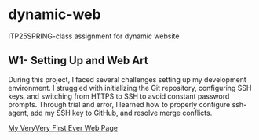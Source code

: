 # dynamic-web
ITP25SPRING-class assignment for dynamic website

## W1- Setting Up and Web Art

During this project, I faced several challenges setting up my development environment. I struggled with initializing the Git repository, configuring SSH keys, and switching from HTTPS to SSH to avoid constant password prompts. Through trial and error, I learned how to properly configure ssh-agent, add my SSH key to GitHub, and resolve merge conflicts.

[My VeryVery First Ever Web Page](http://127.0.0.1:5500/)